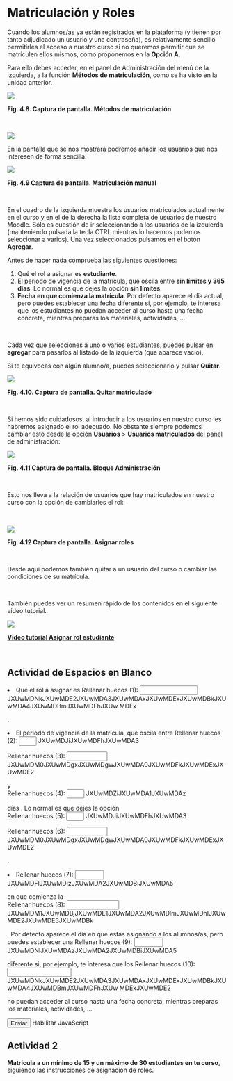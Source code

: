 
# Matriculación y Roles

Cuando los alumnos/as ya están registrados en la plataforma (y tienen por tanto adjudicado un usuario y una contraseña), es relativamente sencillo permitirles el acceso a nuestro curso si no queremos permitir que se matriculen ellos mismos, como proponemos en la **Opción A**.

Para ello debes acceder, en el panel de Administración del menú de la izquierda, a la función **Métodos de matriculación**, como se ha visto en la unidad anterior.


![](img/configurar_metodos_matriculacion.png)

**Fig. 4.8. Captura de pantalla. Métodos de matriculación**

 


![](img/boton_asignar_roles.png)

En la pantalla que se nos mostrará podremos añadir los usuarios que nos interesen de forma sencilla:


![](img/matriculacion_manual.png)

**Fig. 4.9 Captura de pantalla. Matriculación manual**

 

En el cuadro de la izquierda muestra los usuarios matriculados actualmente en el curso y en el de la derecha la lista completa de usuarios de nuestro Moodle. Sólo es cuestión de ir seleccionando a los usuarios de la izquierda (manteniendo pulsada la tecla CTRL mientras lo hacemos podemos seleccionar a varios). Una vez seleccionados pulsamos en el botón **Agregar**. 

Antes de hacer nada comprueba las siguientes cuestiones:

1. Qué el rol a asignar es ****estudiante****.
1. El periodo de vigencia de la matrícula, que oscila entre ****sin límites y 365 días****. Lo normal es que dejes la opción ****sin límites****.
1. ****Fecha en que comienza la matrícula****. Por defecto aparece el día actual, pero puedes establecer una fecha diferente si, por ejemplo, te interesa que los estudiantes no puedan acceder al curso hasta una fecha concreta, mientras preparas los materiales, actividades, …

 

Cada vez que selecciones a uno o varios estudiantes, puedes pulsar en ****agregar**** para pasarlos al listado de la izquierda (que aparece vacío).

Si te equivocas con algún alumno/a, puedes seleccionarlo y pulsar **Quitar**.


![](img/7175697461725f6d617472c3ad63756c61.png)

**Fig. 4.10. Captura de pantalla. Quitar matriculado**

 

Si hemos sido cuidadosos, al introducir a los usuarios en nuestro curso les habremos asignado el rol adecuado. No obstante siempre podemos cambiar esto desde la opción **Usuarios** &gt; **Usuarios matriculados** del panel de administración:


![](img/opcion_usuarios_matriculados.png)

**Fig. 4.11 Captura de pantalla. Bloque Administración**

 

Esto nos lleva a la relación de usuarios que hay matriculados en nuestro curso con la opción de cambiarles el rol:

 


![](img/cambiar_rol.png)

**Fig. 4.12 Captura de pantalla. Asignar roles**

 

Desde aquí podemos también quitar a un usuario del curso o cambiar las condiciones de su matrícula.

 

También puedes ver un resumen rápido de los contenidos en el siguiente vídeo tutorial.


![](706f72746164615f64656c5f766964656f7475746f7269616c5f6d6174726963756c616369c3b36e.png)

[**Vídeo tutorial Asignar rol estudiante**](videotutorial_matriculacion.swf)

 

## Actividad de Espacios en Blanco

<li>Qué el rol a asignar es  
<label class="sr-av" for="clozeBlank117_22.0">Rellenar huecos (1):</label>
<input class="autocomplete-off" id="clozeBlank117_22.0" style="width:10em" type="text" value=""/>
JXUwMDNkJXUwMDE2JXUwMDA3JXUwMDAxJXUwMDExJXUwMDBkJXUwMDA4JXUwMDBmJXUwMDFhJXUw
MDEx

 .</li>
<li>El periodo de vigencia de la matrícula, que oscila entre  
<label class="sr-av" for="clozeBlank117_22.1">Rellenar huecos (2):</label>
<input class="autocomplete-off" id="clozeBlank117_22.1" style="width:3em" type="text" value=""/>
JXUwMDJiJXUwMDFhJXUwMDA3

<label class="sr-av" for="clozeBlank117_22.2">Rellenar huecos (3):</label>
<input class="autocomplete-off" id="clozeBlank117_22.2" style="width:7em" type="text" value=""/>
JXUwMDM0JXUwMDgxJXUwMDgwJXUwMDA0JXUwMDFkJXUwMDExJXUwMDE2

   y   
<label class="sr-av" for="clozeBlank117_22.3">Rellenar huecos (4):</label>
<input class="autocomplete-off" id="clozeBlank117_22.3" style="width:3em" type="text" value=""/>
JXUwMDZiJXUwMDA1JXUwMDAz

   días . Lo normal es que dejes la opción  
<label class="sr-av" for="clozeBlank117_22.4">Rellenar huecos (5):</label>
<input class="autocomplete-off" id="clozeBlank117_22.4" style="width:3em" type="text" value=""/>
JXUwMDJiJXUwMDFhJXUwMDA3

<label class="sr-av" for="clozeBlank117_22.5">Rellenar huecos (6):</label>
<input class="autocomplete-off" id="clozeBlank117_22.5" style="width:7em" type="text" value=""/>
JXUwMDM0JXUwMDgxJXUwMDgwJXUwMDA0JXUwMDFkJXUwMDExJXUwMDE2

 .</li>
<li>
<label class="sr-av" for="clozeBlank117_22.6">Rellenar huecos (7):</label>
<input class="autocomplete-off" id="clozeBlank117_22.6" style="width:5em" type="text" value=""/>
JXUwMDFlJXUwMDIzJXUwMDA2JXUwMDBiJXUwMDA5

   en   que   comienza   la   
<label class="sr-av" for="clozeBlank117_22.7">Rellenar huecos (8):</label>
<input class="autocomplete-off" id="clozeBlank117_22.7" style="width:9em" type="text" value=""/>
JXUwMDM1JXUwMDBjJXUwMDE1JXUwMDA2JXUwMDlmJXUwMDhlJXUwMDE2JXUwMDE5JXUwMDBk

 .
	Por defecto aparece el día en que estás asignando a los alumnos/as,
	pero puedes establecer una 
<label class="sr-av" for="clozeBlank117_22.8">Rellenar huecos (9):</label>
<input class="autocomplete-off" id="clozeBlank117_22.8" style="width:5em" type="text" value=""/>
JXUwMDNlJXUwMDAzJXUwMDA2JXUwMDBiJXUwMDA5

 diferente si, por ejemplo, te interesa
	que los 
<label class="sr-av" for="clozeBlank117_22.9">Rellenar huecos (10):</label>
<input class="autocomplete-off" id="clozeBlank117_22.9" style="width:11em" type="text" value=""/>
JXUwMDNkJXUwMDE2JXUwMDA3JXUwMDAxJXUwMDExJXUwMDBkJXUwMDA4JXUwMDBmJXUwMDFhJXUw
MDExJXUwMDE2

 no puedan acceder al curso hasta una fecha
	concreta, mientras preparas los materiales, actividades, …</li>


<input class="button" id="submit117_22" name="submit117_22" type="submit" value="Enviar"/>
<input id="restart117_22" name="restart117_22" onclick="$exe.cloze.restart('117_22')" style="display:none" type="button" value="Reiniciar"/>
<input id="showAnswersButton117_22" name="117_22showAnswersButton" onclick="$exe.cloze.fillInputs('117_22')" style="display:none" type="button" value="Mostrar las respuestas"/>
Habilitar JavaScript


## Actividad 2

**Matricula a un mínimo de 15 y un máximo de 30 estudiantes en tu curso**, siguiendo las instrucciones de asignación de roles. 
